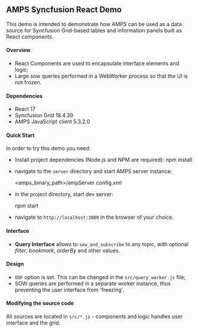 ## AMPS Syncfusion React Demo

This demo is intended to demonstrate how AMPS can be used as a data source for Syncfusion Grid-based tables and
information panels built as React components.


#### Overview
- React Components are used to encapsulate interface elements and logic;
- Large sow queries performed in a WebWorker process so that the UI is not frozen.


#### Dependencies
- React 17
- Syncfusion Grid 18.4.39
- AMPS JavaScript client 5.3.2.0


#### Quick Start

In order to try this demo you need:

- Install project dependencies (Node.js and NPM are required):
    npm install

- navigate to the `server` directory and start AMPS server instance:

    <amps_binary_path>/ampServer config.xml

- in the project directory, start dev server:

    npm start

- navigate to `http://localhost:3000` in the browser of your choice.


#### Interface

- **Query Interface** allows to `sow_and_subscribe` to any topic, with optional *filter*, *bookmark*, *orderBy* and other values.


#### Design

- `OOF` option is set. This can be changed in the `src/query_worker.js` file;
- SOW queries are performed in a separate worker instance, thus preventing the user interface from 'freezing'.


#### Modifying the source code

All sources are located in `src/*.js` - components and logic handles user interface and the grid.
